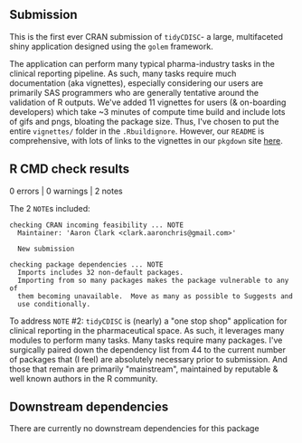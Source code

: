 ## Submission
This is the first ever CRAN submission of `tidyCDISC`- a large, multifaceted shiny application designed using the `golem` framework.

The application can perform many typical pharma-industry tasks in the clinical reporting pipeline. As such, many tasks require much documentation (aka vignettes), especially considering our users are primarily SAS programmers who are generally tentative around the validation of R outputs. We've added 11 vignettes for users (& on-boarding developers) which take ~3 minutes of compute time build and include lots of gifs and pngs, bloating the package size. Thus, I've chosen to put the entire `vignettes/` folder in the `.Rbuildignore`. However, our `README` is comprehensive, with lots of links to the vignettes in our `pkgdown` site [here](https://biogen-inc.github.io/tidyCDISC/).

## R CMD check results
0 errors | 0 warnings | 2 notes

The 2 `NOTE`s included:
```
checking CRAN incoming feasibility ... NOTE
  Maintainer: 'Aaron Clark <clark.aaronchris@gmail.com>'
  
  New submission

checking package dependencies ... NOTE
  Imports includes 32 non-default packages.
  Importing from so many packages makes the package vulnerable to any of
  them becoming unavailable.  Move as many as possible to Suggests and
  use conditionally.
```

To address `NOTE` #2: `tidyCDISC` is (nearly) a "one stop shop" application for clinical reporting in the pharmaceutical space. As such, it leverages many modules to perform many tasks. Many tasks require many packages. I've surgically paired down the dependency list from 44 to the current number of packages that (I feel) are absolutely necessary prior to submission. And those that remain are primarily "mainstream", maintained by reputable & well known authors in the R community.


    
## Downstream dependencies
There are currently no downstream dependencies for this package




